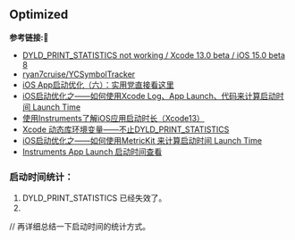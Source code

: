 ## Optimized





**参考链接:🔗**
+ [DYLD_PRINT_STATISTICS not working / Xcode 13.0 beta / iOS 15.0 beta 8](https://developer.apple.com/forums/thread/689581)
+ [ryan7cruise/YCSymbolTracker](https://github.com/ryan7cruise/YCSymbolTracker)
+ [iOS App启动优化（六）：实用党直接看这里](https://juejin.cn/post/6844904174287585287)
+ [iOS启动优化之——如何使用Xcode Log、App Launch、代码来计算启动时间 Launch Time](https://www.pudn.com/news/62cd30453662401f6fd47877.html)
+ [使用Instruments了解iOS应用启动时长（Xcode13）](https://www.iosprogrammer.tech/xcode/use-instruments-proj-launch-time/)
+ [Xcode 动态库环境变量——不止DYLD_PRINT_STATISTICS](https://juejin.cn/post/6969163142135971853)
+ [iOS启动优化之——如何使用MetricKit 来计算启动时间 Launch Time](https://blog.csdn.net/njafei/article/details/125726469)
+ [Instruments App Launch 启动时间查看](https://juejin.cn/post/7028788487281180709)

### 启动时间统计：

1. DYLD_PRINT_STATISTICS 已经失效了。
2. 

// 再详细总结一下启动时间的统计方式。
